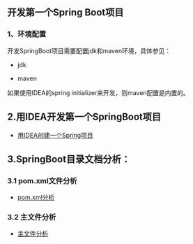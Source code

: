 
## 开发第一个Spring Boot项目

### 1、环境配置

开发SpringBoot项目需要配置jdk和maven环境，具体参见：

* jdk


* maven

如果使用IDEA的spring initializer来开发，则maven配置是内置的。

## 2.用IDEA开发第一个SpringBoot项目

* [用IDEA创建一个Spring项目](https://blog.csdn.net/u012561176/article/details/91039237)

## 3.SpringBoot目录文档分析：

### 3.1 pom.xml文件分析

* [pom.xml分析](https://github.com/geekist/developer_guide/blob/main/server/pom.md)

### 3.2 主文件分析

* [主文件分析](https://github.com/geekist/developer_guide/blob/main/server/springboot-file.md)




